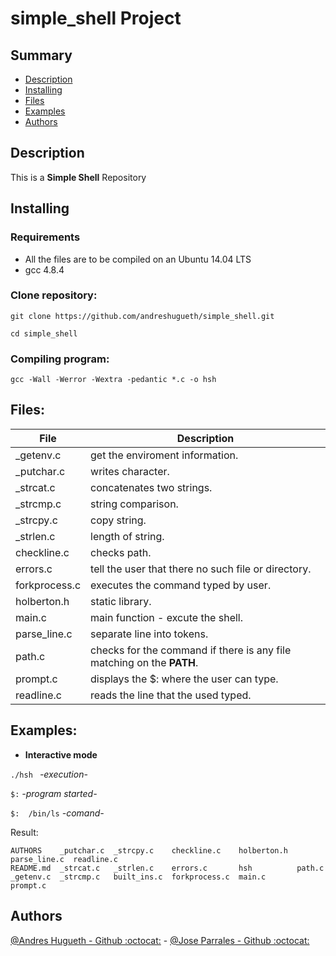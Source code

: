 # simple_shell Project

## Summary
- [Description](https://github.com/JParrales/Readme_Styles#description)
- [Installing](https://github.com/JParrales/Readme_Styles#installing)
- [Files](https://github.com/JParrales/Readme_Styles#files)
- [Examples](https://github.com/JParrales/Readme_Styles#examples)
- [Authors](https://github.com/authors/Readme_Styles#examples)

## Description
 This is a **Simple Shell** Repository

## Installing

### Requirements
- All the files are to be compiled on an Ubuntu 14.04 LTS
- gcc 4.8.4

### Clone repository:

``
git clone https://github.com/andreshugueth/simple_shell.git
``

``
cd simple_shell
``
### Compiling program:

`gcc -Wall -Werror -Wextra -pedantic *.c -o hsh`

## Files:

| File | Description |
| ------ | ------ |
| _getenv.c | get the enviroment information. |
| _putchar.c | writes character. |
| _strcat.c | concatenates two strings. |
| _strcmp.c | string comparison. |
| _strcpy.c | copy string. |
| _strlen.c | length of string. |
| checkline.c | checks path. |
| errors.c | tell the user that there no such file or directory. |
| forkprocess.c | executes the command typed by user. |
| holberton.h | static library. |
| main.c | main function - excute the shell.|
| parse_line.c | separate line into tokens. |
| path.c | checks for the command if there is any file matching on the **PATH**. |
| prompt.c | displays the $: where the user can type. |
| readline.c | reads the line that the used typed. |

## Examples:

- **Interactive mode** 

`./hsh ` *-execution-*

`$:` *-program started-*

`$:  /bin/ls`  *-comand-*

Result:
```
AUTHORS    _putchar.c  _strcpy.c    checkline.c    holberton.h  parse_line.c  readline.c
README.md  _strcat.c   _strlen.c    errors.c       hsh          path.c
_getenv.c  _strcmp.c   built_ins.c  forkprocess.c  main.c       prompt.c
```


## Authors  
[@Andres Hugueth - Github :octocat:](https://github.com/andreshugueth) - [@Jose Parrales - Github :octocat:](https://github.com/JParrales)